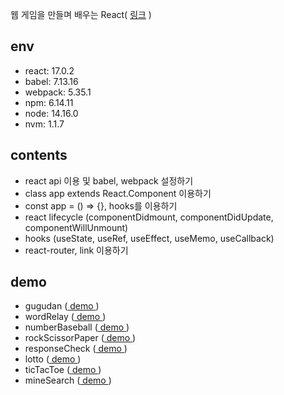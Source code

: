 웹 게임을 만들며 배우는 React( [링크](https://www.inflearn.com/course/web-game-react#) )

## env
  - react: 17.0.2
  - babel: 7.13.16
  - webpack: 5.35.1 
  - npm: 6.14.11
  - node: 14.16.0
  - nvm: 1.1.7
 
## contents
  - react api 이용 및 babel, webpack 설정하기
  - class app extends React.Component 이용하기
  - const app = () => {}, hooks를 이용하기
  - react lifecycle (componentDidmount, componentDidUpdate, componentWillUnmount)
  - hooks (useState, useRef, useEffect, useMemo, useCallback)
  - react-router, link 이용하기
  
## demo
- gugudan ([ demo ](https://hoseong511.github.io/react-redux/react-base/gugudan/))
- wordRelay ([ demo ](https://hoseong511.github.io/react-redux/react-base/kketmalitki-hooks/))
- numberBaseball ([ demo ](https://hoseong511.github.io/react-redux/react-base/baseball/))
- rockScissorPaper ([ demo ](https://hoseong511.github.io/react-redux/react-base/rsp/))
- responseCheck ([ demo ](https://hoseong511.github.io/react-redux/react-base/response/))
- lotto ([ demo ](https://hoseong511.github.io/react-redux/react-base/lotto/))
- ticTacToe ([ demo ](https://hoseong511.github.io/react-redux/react-base/tictactoc/))
- mineSearch ([ demo ](https://hoseong511.github.io/react-redux/react-base/mine/))


